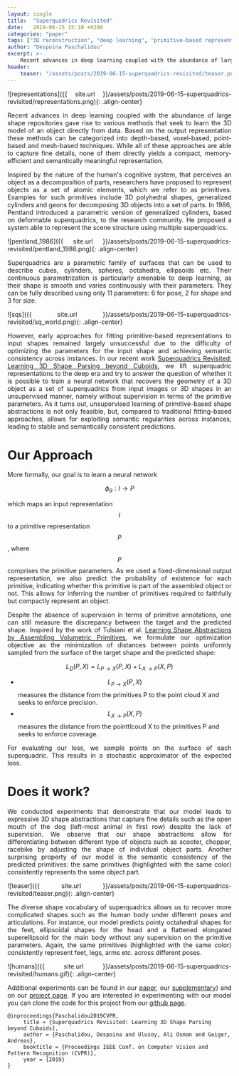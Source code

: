 ```yaml
---
layout: single
title:  "Superquadrics Revisited"
date:   2019-06-15 15:10 +0200
categories: "paper"
tags: ["3D reconstruction", "deep learning", "primitive-based representations", "3D representations"]
author: "Despoina Paschalidou"
excerpt: >-
    Recent advances in deep learning coupled with the abundance of large shape repositories gave rise to various methods that seek to learn the 3D model of an object directly from data. Based on their output representation 
header:
    teaser: "/assets/posts/2019-06-15-superquadrics-revisited/teaser.png"
---
```

![representations]({{ site.url }}/assets/posts/2019-06-15-superquadrics-revisited/representations.png){: .align-center}

<style type="text/css">
p {
    text-align: justify;
}
</style>

Recent advances in deep learning coupled with the abundance of large shape repositories gave rise to various methods that seek to learn the 3D model of an object directly from data. Based on the output representation these methods can be categorized into depth-based, voxel-based, point-based and mesh-based techniques. While all of these approaches are able to capture fine details, none of them directly yields a compact, memory-efficient and semantically meaningful representation.

Inspired by the nature of the human's cognitive system, that perceives an object as a decomposition of parts, researchers have proposed to represent objects as a set of atomic elements, which we refer to as primitives.
Examples for such primitives include 3D polyhedral shapes, generalized cylinders and geons for decomposing 3D objects into a set of parts.
In 1986, Pentland introduced a parametric version of generalized cylinders, based on deformable superquadrics, to the research community. He proposed a system able to represent the scene structure using multiple superquadrics.

![pentland_1986]({{ site.url }}/assets/posts/2019-06-15-superquadrics-revisited/pentland_1986.png){: .align-center}

Superquadrics are a parametric family of surfaces that can be used to describe cubes, cylinders, spheres, octahedra, ellipsoids etc. Their continuous parametrization is particularly amenable to deep learning, as their shape is smooth and varies continuously with their parameters. They can be fully described using only 11 parameters: 6 for pose, 2 for shape and 3 for size.

![sqs]({{ site.url }}/assets/posts/2019-06-15-superquadrics-revisited/sq_world.png){: .align-center}

However, early approaches for fitting primitive-based representations to input shapes remained largely unsuccessful due to the difficulty of optimizing the parameters for the input shape and achieving semantic consistency across instances. In our recent work [Superquadrics Revisited: Learning 3D Shape Parsing beyond Cuboids](https://arxiv.org/pdf/1904.09970.pdf), we lift superquadric representations to the deep era and try to answer the question of whether it is possible to train a neural network that recovers the geometry of a 3D object as a set of superquadrics from input images or 3D shapes in an unsupervised manner, namely without supervision in terms of the primitive parameters. As it turns out, unsupervised learning of primitive-based shape abstractions is not only feasible, but, compared to traditional fitting-based approaches, allows for exploiting semantic regularities across instances, leading to stable and semantically consistent predictions.

# Our Approach

More formally, our goal is to learn a neural network

$$
\phi_{\theta}: I \rightarrow P
$$

which maps an input representation $$I$$ to a primitive representation $$P$$, where $$P$$ comprises the primitive parameters. As we used a fixed-dimensional output representation, we also predict the probability of existence for each primitive, indicating whether this primitive is part of the assembled object or not. This allows for inferring the number of primitives required to faithfully but compactly represent an object.

Despite the absence of supervision in terms of primitive annotations, one can still measure the discrepancy between the target and the predicted shape. Inspired by the work of Tulsiani et al. [Learning Shape Abstractions by Assembling Volumetric Primitives](https://arxiv.org/pdf/1612.00404.pdf), we formulate our optimization objective as the minimization of distances between points uniformly sampled from the surface of the target shape and the predicted shape:

$$
L_D(P, X) = L_{P \rightarrow X}(P, X) + L_{X \rightarrow P}(X, P)
$$

- $$L_{P \rightarrow X}(P, X)$$ measures the distance from the primitives P to the point cloud X and seeks to enforce precision.
- $$L_{X \rightarrow P}(X, P)$$ measures the distance from the pointtlcoud X to the primitives P and seeks to enforce coverage.

For evaluating our loss, we sample points on the surface of each superquadric. This results in a stochastic approximator of the expected loss.

# Does it work?

We conducted experiments that demonstrate that our model leads to expressive 3D shape abstractions that capture fine details such as the open mouth of the dog (left-most animal in first row) despite the lack of supervision. We observe that our shape abstractions allow for differentiating between different type of objects such as scooter, chopper, racebike by adjusting the shape of individual object parts. Another surprising property of our model is the semantic consistency of the predicted primitives: the same primitives (highlighted with the same color) consistently represents the same object part.

![teaser]({{ site.url }}/assets/posts/2019-06-15-superquadrics-revisited/teaser.png){: .align-center}

The diverse shape vocabulary of superquadrics allows us to recover more complicated shapes such as the human body under different poses and articulations. For instance, our model predicts pointy octahedral shapes for the feet, ellipsoidal shapes for the head and a flattened elongated superellipsoid for the main body without any supervision on the primitive parameters. Again, the same primitives (highlighted with the same color) consistently represent feet, legs, arms etc. across different poses.

![humans]({{ site.url }}/assets/posts/2019-06-15-superquadrics-revisited/humans.gif){: .align-center}

Additional experiments can be found in our [paper](http://www.cvlibs.net/publications/Paschalidou2019CVPR.pdf), our [supplementary](http://www.cvlibs.net/publications/Paschalidou2019CVPR_supplementary.pdf)) and on our [project page](https://avg.is.tuebingen.mpg.de/publications/paschalidou2019cvpr). If you are interested in experimenting with our model you can clone the code for this project from our [github page](https://github.com/paschalidoud/superquadric_parsing).

    @inproceedings{Paschalidou2019CVPR,
         title = {Superquadrics Revisited: Learning 3D Shape Parsing beyond Cuboids},
         author = {Paschalidou, Despoina and Ulusoy, Ali Osman and Geiger, Andreas},
         booktitle = {Proceedings IEEE Conf. on Computer Vision and Pattern Recognition (CVPR)},
         year = {2019}
    }
